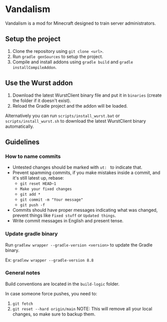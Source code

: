 # Vandalism

Vandalism is a mod for Minecraft designed to train server administrators.

## Setup the project

1. Clone the repository using ``git clone <url>``.
2. Run ``gradle genSources`` to setup the project.
3. Compile and install addons using ``gradle build`` and ``gradle installCompileAddon``.

## Use the Wurst addon

1. Download the latest WurstClient binary file and put it in ``binaries`` (create the folder if it doesn't exist).
2. Reload the Gradle project and the addon will be loaded.

Alternatively you can run ``scripts/install_wurst.bat`` or ``scripts/install_wurst.sh`` to download the latest WurstClient binary automatically.

## Guidelines

### How to name commits
- Untested changes should be marked with ``ut: `` to indicate that.
- Prevent spamming commits, if you make mistakes inside a commit, and it's still latest up, rebase:
  - ``git reset HEAD~1``
  - ``Make your fixed changes``
  - ``git add *``
  - ```git commit -m "Your message"```
  - ``git push -f``
- Commits should have proper messages indicating what was changed, prevent things like ```Fixed stuff``` or ```Updated things```.
- Write commit messages in English and present tense.

### Update gradle binary
Run ``gradlew wrapper --gradle-version <version>`` to update the Gradle binary.

Ex: ``gradlew wrapper --gradle-version 8.8``

### General notes
Build conventions are located in the ``build-logic`` folder.

In case someone force pushes, you need to:
1. ``git fetch``
2. ``git reset --hard origin/main``
NOTE: This will remove all your local changes, so make sure to backup them.